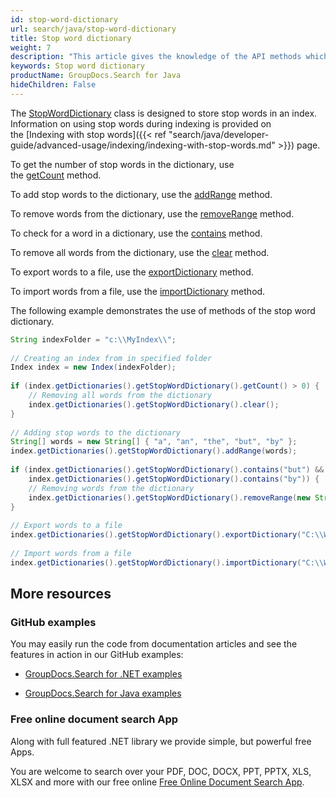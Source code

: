 ```yaml
---
id: stop-word-dictionary
url: search/java/stop-word-dictionary
title: Stop word dictionary
weight: 7
description: "This article gives the knowledge of the API methods which can be used to perform operations about stop word dictionary using Java."
keywords: Stop word dictionary
productName: GroupDocs.Search for Java
hideChildren: False
---
```

The [StopWordDictionary](https://apireference.groupdocs.com/search/java/com.groupdocs.search.dictionaries/StopWordDictionary) class is designed to store stop words in an index. Information on using stop words during indexing is provided on the [Indexing with stop words]({{< ref "search/java/developer-guide/advanced-usage/indexing/indexing-with-stop-words.md" >}}) page.

To get the number of stop words in the dictionary, use the [getCount](https://apireference.groupdocs.com/search/java/com.groupdocs.search.dictionaries/StopWordDictionary#getCount()) method.

To add stop words to the dictionary, use the [addRange](https://apireference.groupdocs.com/search/java/com.groupdocs.search.dictionaries/StopWordDictionary#addRange(java.lang.Iterable)) method.

To remove words from the dictionary, use the [removeRange](https://apireference.groupdocs.com/search/java/com.groupdocs.search.dictionaries/StopWordDictionary#removeRange(java.lang.Iterable)) method.

To check for a word in a dictionary, use the [contains](https://apireference.groupdocs.com/search/java/com.groupdocs.search.dictionaries/StopWordDictionary#contains(java.lang.String)) method.

To remove all words from the dictionary, use the [clear](https://apireference.groupdocs.com/search/java/com.groupdocs.search.dictionaries/StopWordDictionary#clear()) method.

To export words to a file, use the [exportDictionary](https://apireference.groupdocs.com/search/java/com.groupdocs.search.dictionaries/DictionaryBase#exportDictionary(java.lang.String)) method.

To import words from a file, use the [importDictionary](https://apireference.groupdocs.com/search/java/com.groupdocs.search.dictionaries/DictionaryBase#importDictionary(java.lang.String)) method.

The following example demonstrates the use of methods of the stop word dictionary.



```java
String indexFolder = "c:\\MyIndex\\";
 
// Creating an index from in specified folder
Index index = new Index(indexFolder);
 
if (index.getDictionaries().getStopWordDictionary().getCount() > 0) {
    // Removing all words from the dictionary
    index.getDictionaries().getStopWordDictionary().clear();
}
 
// Adding stop words to the dictionary
String[] words = new String[] { "a", "an", "the", "but", "by" };
index.getDictionaries().getStopWordDictionary().addRange(words);
 
if (index.getDictionaries().getStopWordDictionary().contains("but") &&
    index.getDictionaries().getStopWordDictionary().contains("by")) {
    // Removing words from the dictionary
    index.getDictionaries().getStopWordDictionary().removeRange(new String[] { "but", "by" });
}
 
// Export words to a file
index.getDictionaries().getStopWordDictionary().exportDictionary("C:\\Words.txt");
 
// Import words from a file
index.getDictionaries().getStopWordDictionary().importDictionary("C:\\Words.txt");
```

## More resources

### GitHub examples

You may easily run the code from documentation articles and see the features in action in our GitHub examples:

*   [GroupDocs.Search for .NET examples](https://github.com/groupdocs-search/GroupDocs.Search-for-.NET)
    
*   [GroupDocs.Search for Java examples](https://github.com/groupdocs-search/GroupDocs.Search-for-Java)
    

### Free online document search App

Along with full featured .NET library we provide simple, but powerful free Apps.

You are welcome to search over your PDF, DOC, DOCX, PPT, PPTX, XLS, XLSX and more with our free online [Free Online Document Search App](https://products.groupdocs.app/search).
